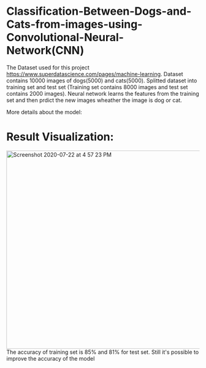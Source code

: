 # Classification-Between-Dogs-and-Cats-from-images-using-Convolutional-Neural-Network(CNN)
The Dataset used for this project https://www.superdatascience.com/pages/machine-learning.
Dataset contains 10000 images of dogs(5000) and cats(5000). Splitted dataset into training set and test set (Training set contains 8000 images and test set contains 2000 images). Neural network learns the features from the training set and then prdict the new images wheather the image is dog or cat.

More details about the model:




# Result Visualization:
<img width="516" alt="Screenshot 2020-07-22 at 4 57 23 PM" src="https://user-images.githubusercontent.com/56561463/88169824-699a9b00-cc3e-11ea-976c-e5950cea4b3b.png">
The accuracy of training set is 85% and 81% for test set.
Still it's possible to improve the accuracy of the model 
